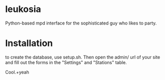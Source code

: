 leukosia
========

Python-based mpd interface for the sophisticated guy who likes to party.



Installation
============

to create the database, use setup.sh.
Then open the admin/ url of your site and fill out the forms in the "Settings" and "Stations" table.

Cool.+yeah
